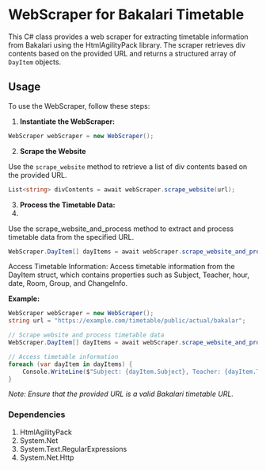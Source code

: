 # WebScraper for Bakalari Timetable

This C# class provides a web scraper for extracting timetable information from Bakalari using the HtmlAgilityPack library. The scraper retrieves div contents based on the provided URL and returns a structured array of `DayItem` objects.

## Usage

To use the WebScraper, follow these steps:

1. **Instantiate the WebScraper:**

```csharp
WebScraper webScraper = new WebScraper();
```
2. **Scrape the Website**

Use the `scrape_website` method to retrieve a list of div contents based on the provided URL.

```csharp
List<string> divContents = await webScraper.scrape_website(url);
```

3. **Process the Timetable Data:**
4. 
Use the scrape_website_and_process method to extract and process timetable data from the specified URL.
```csharp
WebScraper.DayItem[] dayItems = await webScraper.scrape_website_and_process(url);
```
Access Timetable Information:
Access timetable information from the DayItem struct, which contains properties such as Subject, Teacher, hour, date, Room, Group, and ChangeInfo.

**Example:**
```csharp
WebScraper webScraper = new WebScraper();
string url = "https://example.com/timetable/public/actual/bakalar";

// Scrape website and process timetable data
WebScraper.DayItem[] dayItems = await webScraper.scrape_website_and_process(url);

// Access timetable information
foreach (var dayItem in dayItems) {
    Console.WriteLine($"Subject: {dayItem.Subject}, Teacher: {dayItem.Teacher}, Room: {dayItem.Room}");
}
```
*Note: Ensure that the provided URL is a valid Bakalari timetable URL.*

### Dependencies
1. HtmlAgilityPack
2. System.Net
3. System.Text.RegularExpressions
4. System.Net.Http
